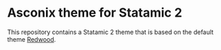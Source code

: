 # Asconix theme for Statamic 2

This repository contains a Statamic 2 theme that is based on the default theme [Redwood](https://statamic.com/blog/redwood).

